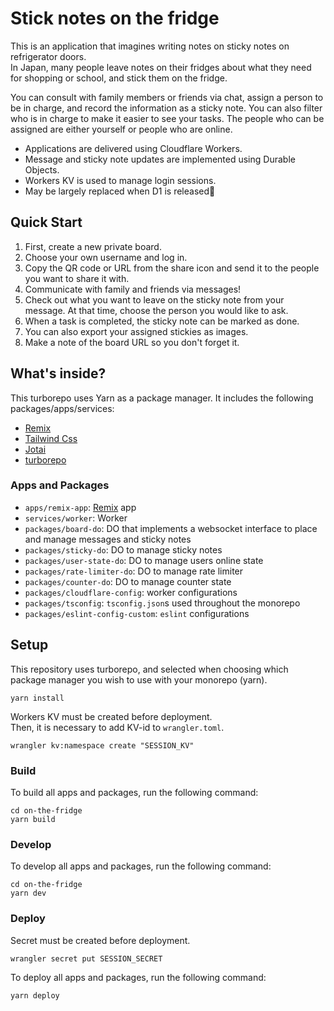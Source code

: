# Stick notes on the fridge

This is an application that imagines writing notes on sticky notes on refrigerator doors.  
In Japan, many people leave notes on their fridges about what they need for shopping or school, and stick them on the fridge.

You can consult with family members or friends via chat, assign a person to be in charge, and record the information as a sticky note. You can also filter who is in charge to make it easier to see your tasks. The people who can be assigned are either yourself or people who are online.

- Applications are delivered using Cloudflare Workers.
- Message and sticky note updates are implemented using Durable Objects.
- Workers KV is used to manage login sessions.
- May be largely replaced when D1 is released🤔

## Quick Start

1. First, create a new private board.
2. Choose your own username and log in.
3. Copy the QR code or URL from the share icon and send it to the people you want to share it with.
4. Communicate with family and friends via messages!
5. Check out what you want to leave on the sticky note from your message. At that time, choose the person you would like to ask.
6. When a task is completed, the sticky note can be marked as done.
7. You can also export your assigned stickies as images.
8. Make a note of the board URL so you don't forget it.

## What's inside?

This turborepo uses Yarn as a package manager. It includes the following packages/apps/services:

- [Remix](https://remix.run)
- [Tailwind Css](https://tailwindcss.com)
- [Jotai](https://jotai.org/)
- [turborepo](https://turborepo.org/)

### Apps and Packages

- `apps/remix-app`: [Remix](https://remix.run) app
- `services/worker`: Worker
- `packages/board-do`: DO that implements a websocket interface to place and manage messages and sticky notes
- `packages/sticky-do`: DO to manage sticky notes
- `packages/user-state-do`: DO to manage users online state
- `packages/rate-limiter-do`: DO to manage rate limiter
- `packages/counter-do`: DO to manage counter state
- `packages/cloudflare-config`: worker configurations
- `packages/tsconfig`: `tsconfig.json`s used throughout the monorepo
- `packages/eslint-config-custom`: `eslint` configurations

## Setup

This repository uses turborepo, and selected when choosing which package manager you wish to use with your monorepo (yarn).

```
yarn install
```

Workers KV must be created before deployment.  
Then, it is necessary to add KV-id to `wrangler.toml`.

```
wrangler kv:namespace create "SESSION_KV"
```

### Build

To build all apps and packages, run the following command:

```
cd on-the-fridge
yarn build
```

### Develop

To develop all apps and packages, run the following command:

```
cd on-the-fridge
yarn dev
```

### Deploy

Secret must be created before deployment.  

```
wrangler secret put SESSION_SECRET
```

To deploy all apps and packages, run the following command:

```
yarn deploy
```